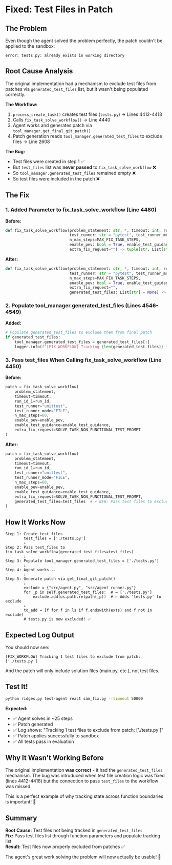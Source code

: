 # Fixed: Test Files in Patch

## The Problem

Even though the agent solved the problem perfectly, the patch couldn't be applied to the sandbox:

```
error: tests.py: already exists in working directory
```

## Root Cause Analysis

The original implementation had a mechanism to exclude test files from patches via `generated_test_files` list, but it wasn't being populated correctly.

**The Workflow:**
1. `process_create_task()` creates test files (`tests.py`) → Lines 4412-4418
2. Calls `fix_task_solve_workflow()` → Line 4440
3. Agent works and generates patch via `tool_manager.get_final_git_patch()` 
4. Patch generation reads `tool_manager.generated_test_files` to exclude files → Line 2608

**The Bug:**
- Test files were created in step 1 ✅
- But `test_files` list was **never passed** to `fix_task_solve_workflow` ❌
- So `tool_manager.generated_test_files` remained empty ❌
- So test files were included in the patch ❌

## The Fix

### 1. Added Parameter to fix_task_solve_workflow (Line 4480)

**Before:**
```python
def fix_task_solve_workflow(problem_statement: str, *, timeout: int, run_id_1: str,
                            test_runner: str = "pytest", test_runner_mode: str = "FILE", 
                            n_max_steps=MAX_FIX_TASK_STEPS,
                            enable_pev: bool = True, enable_test_guidance: bool = True, 
                            extra_fix_request="") -> tuple[str, List[str], List[str]]:
```

**After:**
```python
def fix_task_solve_workflow(problem_statement: str, *, timeout: int, run_id_1: str,
                            test_runner: str = "pytest", test_runner_mode: str = "FILE", 
                            n_max_steps=MAX_FIX_TASK_STEPS,
                            enable_pev: bool = True, enable_test_guidance: bool = True, 
                            extra_fix_request="",
                            generated_test_files: List[str] = None) -> tuple[str, List[str], List[str]]:
```

### 2. Populate tool_manager.generated_test_files (Lines 4546-4549)

**Added:**
```python
# Populate generated_test_files to exclude them from final patch
if generated_test_files:
    tool_manager.generated_test_files = generated_test_files[:]
    logger.info(f"[FIX_WORKFLOW] Tracking {len(generated_test_files)} test files to exclude from patch: {generated_test_files}")
```

### 3. Pass test_files When Calling fix_task_solve_workflow (Line 4450)

**Before:**
```python
patch = fix_task_solve_workflow(
    problem_statement,
    timeout=timeout,
    run_id_1=run_id,
    test_runner="unittest",
    test_runner_mode="FILE",
    n_max_steps=60,
    enable_pev=enable_pev,
    enable_test_guidance=enable_test_guidance,
    extra_fix_request=SOLVE_TASK_NON_FUNCTIONAL_TEST_PROMPT
)
```

**After:**
```python
patch = fix_task_solve_workflow(
    problem_statement,
    timeout=timeout,
    run_id_1=run_id,
    test_runner="unittest",
    test_runner_mode="FILE",
    n_max_steps=60,
    enable_pev=enable_pev,
    enable_test_guidance=enable_test_guidance,
    extra_fix_request=SOLVE_TASK_NON_FUNCTIONAL_TEST_PROMPT,
    generated_test_files=test_files  # ← NEW: Pass test files to exclude
)
```

## How It Works Now

```
Step 1: Create test files
        test_files = ['./tests.py']
        ↓
Step 2: Pass test_files to fix_task_solve_workflow(generated_test_files=test_files)
        ↓
Step 3: Populate tool_manager.generated_test_files = ['./tests.py']
        ↓
Step 4: Agent works...
        ↓
Step 5: Generate patch via get_final_git_patch()
        ↓
        exclude = {"src/agent.py", "src/agent_runner.py"}
        for _p in self.generated_test_files:  # ← ['./tests.py']
            exclude.add(os.path.relpath(_p))  # ← Adds 'tests.py' to exclude
        ↓
        to_add = [f for f in ls if f.endswith(exts) and f not in exclude]
        # tests.py is now excluded! ✅
```

## Expected Log Output

You should now see:
```
[FIX_WORKFLOW] Tracking 1 test files to exclude from patch: ['./tests.py']
```

And the patch will only include solution files (main.py, etc.), not test files.

## Test It!

```bash
python ridges.py test-agent react sam_fix.py --timeout 50000
```

**Expected:**
- ✅ Agent solves in ~25 steps
- ✅ Patch generated
- ✅ Log shows: "Tracking 1 test files to exclude from patch: ['./tests.py']"
- ✅ Patch applies successfully to sandbox
- ✅ All tests pass in evaluation

## Why It Wasn't Working Before

The original implementation **was correct** - it had the `generated_test_files` mechanism. The bug was introduced when test file creation logic was fixed (lines 4412-4418) but the connection to pass `test_files` to the workflow was missed.

This is a perfect example of why tracking state across function boundaries is important! 🎯

## Summary

**Root Cause:** Test files not being tracked in `generated_test_files`  
**Fix:** Pass test files list through function parameters and populate tracking list  
**Result:** Test files now properly excluded from patches ✅

The agent's great work solving the problem will now actually be usable! 🚀
